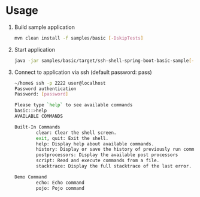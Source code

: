 # Usage

1. Build sample application

    ```bash
    mvn clean install -f samples/basic [-DskipTests]
    ```
1. Start application

    ```bash
    java -jar samples/basic/target/ssh-shell-spring-boot-basic-sample[-version].jar
    ```
1. Connect to application via ssh (default password: pass)

    ```bash
    ~/home$ ssh -p 2222 user@localhost
    Password authentication
    Password: [password]
    
    Please type `help` to see available commands
    basic::>help
    AVAILABLE COMMANDS
    
    Built-In Commands
            clear: Clear the shell screen.
            exit, quit: Exit the shell.
            help: Display help about available commands.
            history: Display or save the history of previously run commands
            postprocessors: Display the available post processors
            script: Read and execute commands from a file.
            stacktrace: Display the full stacktrace of the last error.
    
    Demo Command
            echo: Echo command
            pojo: Pojo command

    ```